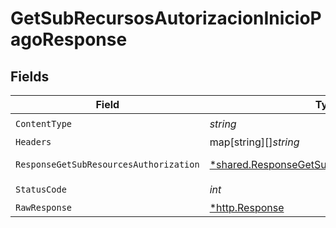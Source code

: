 # GetSubRecursosAutorizacionInicioPagoResponse


## Fields

| Field                                                                                                       | Type                                                                                                        | Required                                                                                                    | Description                                                                                                 |
| ----------------------------------------------------------------------------------------------------------- | ----------------------------------------------------------------------------------------------------------- | ----------------------------------------------------------------------------------------------------------- | ----------------------------------------------------------------------------------------------------------- |
| `ContentType`                                                                                               | *string*                                                                                                    | :heavy_check_mark:                                                                                          | N/A                                                                                                         |
| `Headers`                                                                                                   | map[string][]*string*                                                                                       | :heavy_minus_sign:                                                                                          | N/A                                                                                                         |
| `ResponseGetSubResourcesAuthorization`                                                                      | [*shared.ResponseGetSubResourcesAuthorization](../../models/shared/responsegetsubresourcesauthorization.md) | :heavy_minus_sign:                                                                                          | HTTP/1.1 200 Ok                                                                                             |
| `StatusCode`                                                                                                | *int*                                                                                                       | :heavy_check_mark:                                                                                          | N/A                                                                                                         |
| `RawResponse`                                                                                               | [*http.Response](https://pkg.go.dev/net/http#Response)                                                      | :heavy_minus_sign:                                                                                          | N/A                                                                                                         |